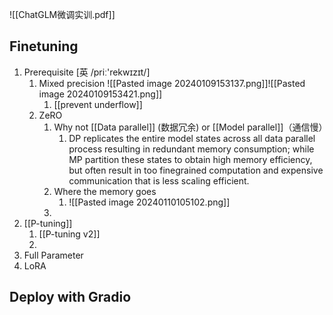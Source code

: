 ![[ChatGLM微调实训.pdf]]
## Finetuning
1. Prerequisite [英 /priː'rekwɪzɪt/]
	1. Mixed precision ![[Pasted image 20240109153137.png]]![[Pasted image 20240109153421.png]]
		1. [[prevent underflow]]
	2. ZeRO
		1. Why not [[Data parallel]] (数据冗余) or [[Model parallel]]（通信慢）
			1. DP replicates the entire model states across all data parallel process resulting in redundant memory consumption; while MP partition these states to obtain high memory efficiency, but often result in too finegrained computation and expensive communication that is less scaling efficient.
		2. Where the memory goes
			1. ![[Pasted image 20240110105102.png]]
		3. 
2. [[P-tuning]]
	1. [[P-tuning v2]]
	2.  
3. Full Parameter
4. LoRA
## Deploy with Gradio